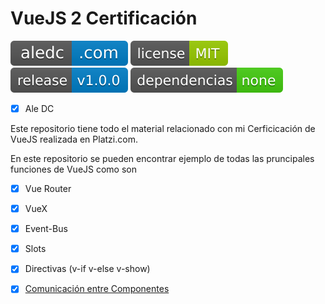 # VueJS 2  Certificación
[![aledc.com](https://github.com/aledc7/Scrum-Certification/blob/master/recursos/aledc.com.svg)](https://aledc.com)
[![License](https://github.com/aledc7/Scrum-Certification/blob/master/recursos/mit-license.svg)](https://aledc.com)
[![GitHub release](https://github.com/aledc7/Scrum-Certification/blob/master/recursos/release.svg)](https://aledc.com)
[![Dependencies](https://github.com/aledc7/Scrum-Certification/blob/master/recursos/dependencias-none.svg)](https://aledc.com)


- [x] Ale DC

Este repositorio tiene todo el material relacionado con mi Cerficicación de VueJS realizada en Platzi.com.

En este repositorio se pueden encontrar ejemplo de todas las pruncipales funciones de VueJS como son

- [x] Vue Router
- [x] VueX
- [x] Event-Bus
- [x] Slots
- [x] Directivas (v-if v-else v-show)
- [x] [Comunicación entre Componentes](https://github.com/aledc7/vuejs/blob/master/comunicacion_componentes.md)  


